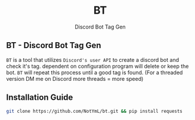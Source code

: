 <div id="header" align="center">
  <h1>BT</h1>
  Discord Bot Tag Gen
</div>

## BT -  Discord Bot Tag Gen
`BT` is a tool that utilizes `Discord's user API` to create a discord bot and check it's tag. dependent on configuration program will delete or keep the bot. `BT` will repeat this process until a good tag is found. (For a threaded version DM me on Discord more threads = more speed)

## Installation Guide
```sh
git clone https://github.com/NotYmL/bt.git && pip install requests
```

